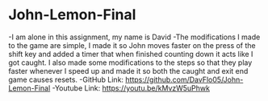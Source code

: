 # John-Lemon-Final
-I am alone in this assignment, my name is David
-The modifications I made to the game are simple, I made it so John moves faster on the press of the shift key and added a timer that when finished counting down it acts like I got caught. I also made some modifications to the steps so that they play faster whenever I speed up and made it so both the caught and exit end game causes resets.
-GitHub Link: https://github.com/DavFlo05/John-Lemon-Final
-Youtube Link: https://youtu.be/kMvzW5uPhwk

